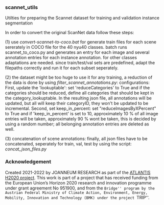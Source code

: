 ### scannet_utils
Utilties for preparing the Scannet dataset for training and validation instance segmentation

In order to convert the original ScanNet data follow these steps:

(1) use _convert-scannet-to-coco.bat_ for generate train files for each scene sererately in COCO file for the 40 nyu40 classes.
	batch runs scannet_to_coco.py and generates an entry for each image and several annotation entries for each instance annotation.
	for other classes adaptations are needed.
	since train/test/val sets are predefined, adapt the filepaths correctly and run it for each subset seperately.
	
(2) the dataset might be too huge to use it for any training, a reduction of the data is done by using _filter_scannet_annotations.py_:
configurations: First, update the 'lookuptable': set 'reduceCategories' to True and if the categories should be reduced, define all categories that should be kept in the category_lookuptable. In the resulting json file, all annotations will be updated, but all will keep their categoryID, they won't be updated to be incremental.
Second, set keep_in_percent: set "reduceImagesByXPercent" to True and if 'keep_in_percent' is set to 10, approximately 10 % of all image entries will be taken, approximately 90 % wont be taken, this is decided by using a random number; all belonging annotation entries are deleted as well.
					
(3) concatenation of scene annotations:
	finally, all json files have to be concatenated, seperately for train, val, test by using the script: _concat_json_files.py_
	
### Acknowledgement
Created 2021-2022 by JOANNEUM RESEARCH as part of the [ATLANTIS H2020 project](https://atlantis-ar.eu). This work is part of a project that has received funding from the European Union’s Horizon 2020 research and innovation programme under grant agreement No 951900, and from the ``Bridge'' program by the Austrian Federal Ministry of Climate Action, Environment, Energy, Mobility, Innovation and Technology (BMK) under the project ``TRIP''.

